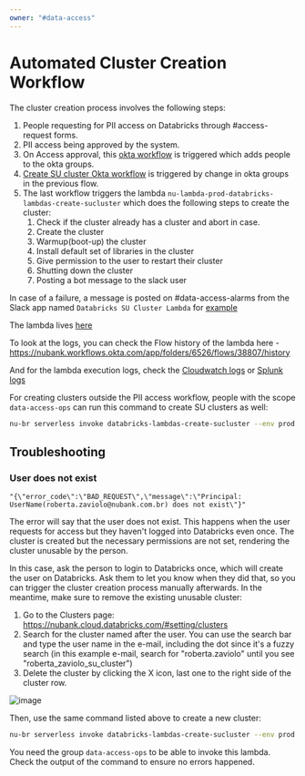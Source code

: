 ```yaml
---
owner: "#data-access"
---
```

# Automated Cluster Creation Workflow

The cluster creation process involves the following steps:

1. People requesting for PII access on Databricks through #access-request forms.
1. PII access being approved by the system.
1. On Access approval, this [okta workflow](https://nubank.workflows.okta.com/app/folders/1779/flows/20413) is triggered which adds people to the okta groups.
1. [Create SU cluster Okta workflow](https://nubank.workflows.okta.com/app/folders/6526/flows/38807) is triggered by change in okta groups in the previous flow.
1. The last workflow triggers the lambda `nu-lambda-prod-databricks-lambdas-create-sucluster` which does the following steps to create the cluster:
    1. Check if the cluster already has a cluster and abort in case.
    1. Create the cluster
    1. Warmup(boot-up) the cluster
    1. Install default set of libraries in the cluster
    1. Give permission to the user to restart their cluster
    1. Shutting down the cluster
    1. Posting a bot message to the slack user

In case of a failure, a message is posted on #data-access-alarms from the Slack app named `Databricks SU Cluster Lambda` for [example](https://nubank.slack.com/archives/C8TENL0C8/p1607448331009600)

The lambda lives [here](https://github.com/nubank/databricks-lambdas)

To look at the logs, you can check the Flow history of the lambda here - <https://nubank.workflows.okta.com/app/folders/6526/flows/38807/history>

And for the lambda execution logs, check the [Cloudwatch logs](https://sa-east-1.console.aws.amazon.com/cloudwatch/home?region=sa-east-1#logsV2:log-groups/log-group/$252Faws$252Flambda$252Fnu-lambda-prod-databricks-lambdas-create-sucluster) or [Splunk logs](https://nubank.splunkcloud.com/en-US/app/search/search?q=search%20index%3Dlambdas%20source%3D%22sa-east-1%3A%2Faws%2Flambda%2Fnu-lambda-prod-databricks-lambdas-create-sucluster*%22&display.page.search.mode=fast&dispatch.sample_ratio=1&earliest=-7d%40d&latest=now&sid=1606763458.1306313_441E883E-2B06-437D-97A4-B78C146189E2)

For creating clusters outside the PII access workflow, people with the scope `data-access-ops` can run this command to create SU clusters as well:

```bash
nu-br serverless invoke databricks-lambdas-create-sucluster --env prod --invoke-type sync --payload '{"username":"<user-email>"}'
```

## Troubleshooting

### User does not exist

```"{\"error_code\":\"BAD_REQUEST\",\"message\":\"Principal: UserName(roberta.zaviolo@nubank.com.br) does not exist\"}"```

The error will say that the user does not exist. This happens when the user requests for access but they haven't logged into Databricks even once. The cluster is created but the necessary permissions are not set, rendering the cluster unusable by the person.

In this case, ask the person to login to Databricks once, which will create the user on Databricks. Ask them to let you know when they did that, so you can trigger the cluster creation process manually afterwards. In the meantime, make sure to remove the existing unusable cluster:

1. Go to the Clusters page: <https://nubank.cloud.databricks.com/#setting/clusters>
2. Search for the cluster named after the user. You can use the search bar and type the user name in the e-mail, including the dot since it's a fuzzy search (in this example e-mail, search for "roberta.zaviolo" until you see "roberta_zaviolo_su_cluster")
3. Delete the cluster by clicking the X icon, last one to the right side of the cluster row.

![image](https://user-images.githubusercontent.com/1674699/105362696-f4525780-5bd9-11eb-988d-24a2c996c887.png)

Then, use the same command listed above to create a new cluster:

```bash
nu-br serverless invoke databricks-lambdas-create-sucluster --env prod --invoke-type sync --payload '{"username":"<user-email>"}'
```

You need the group `data-access-ops` to be able to invoke this lambda.
Check the output of the command to ensure no errors happened.
